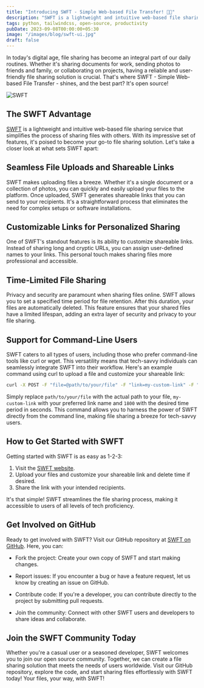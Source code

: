```yaml
---
title: "Introducing SWFT - Simple Web-based File Transfer! 📁✨"
description: "SWFT is a lightweight and intuitive web-based file sharing service that simplifies the process of sharing files with others."
tags: python, tailwindcss, open-source, productivity
pubDate: 2023-09-08T00:00:00+05:30
image: "/images/blog/swft-ui.jpg"
draft: false
---
```


In today's digital age, file sharing has become an integral part of our daily routines. Whether it's sharing documents for work, sending photos to friends and family, or collaborating on projects, having a reliable and user-friendly file sharing solution is crucial. That's where SWFT - Simple Web-based File Transfer - shines, and the best part? It's open source!

![SWFT](https://nnisarg.in/images/blog/swft-ui.jpg)

## The SWFT Advantage

[SWFT](https://github.com/hect1k/swft) is a lightweight and intuitive web-based file sharing service that simplifies the process of sharing files with others. With its impressive set of features, it's poised to become your go-to file sharing solution. Let's take a closer look at what sets SWFT apart:

## Seamless File Uploads and Shareable Links

SWFT makes uploading files a breeze. Whether it's a single document or a collection of photos, you can quickly and easily upload your files to the platform. Once uploaded, SWFT generates shareable links that you can send to your recipients. It's a straightforward process that eliminates the need for complex setups or software installations.

## Customizable Links for Personalized Sharing

One of SWFT's standout features is its ability to customize shareable links. Instead of sharing long and cryptic URLs, you can assign user-defined names to your links. This personal touch makes sharing files more professional and accessible.

## Time-Limited File Sharing

Privacy and security are paramount when sharing files online. SWFT allows you to set a specified time period for file retention. After this duration, your files are automatically deleted. This feature ensures that your shared files have a limited lifespan, adding an extra layer of security and privacy to your file sharing.

## Support for Command-Line Users

SWFT caters to all types of users, including those who prefer command-line tools like curl or wget. This versatility means that tech-savvy individuals can seamlessly integrate SWFT into their workflow. Here's an example command using curl to upload a file and customize your shareable link:

```bash
curl -X POST -F "file=@path/to/your/file" -F "link=my-custom-link" -F "time=1800" https://share.nnisarg.in/upload
```

Simply replace `path/to/your/file` with the actual path to your file, `my-custom-link` with your preferred link name and `1800` with the desired time period in seconds. This command allows you to harness the power of SWFT directly from the command line, making file sharing a breeze for tech-savvy users.

## How to Get Started with SWFT

Getting started with SWFT is as easy as 1-2-3:

1. Visit the [SWFT website](https://share.nnisarg.in).
2. Upload your files and customize your shareable link and delete time if desired.
3. Share the link with your intended recipients.

It's that simple! SWFT streamlines the file sharing process, making it accessible to users of all levels of tech proficiency.

## Get Involved on GitHub

Ready to get involved with SWFT? Visit our GitHub repository at [SWFT on GitHub](https://github.com/hect1k/swft). Here, you can:

- Fork the project: Create your own copy of SWFT and start making changes.

- Report issues: If you encounter a bug or have a feature request, let us know by creating an issue on GitHub.

- Contribute code: If you're a developer, you can contribute directly to the project by submitting pull requests.

- Join the community: Connect with other SWFT users and developers to share ideas and collaborate.

## Join the SWFT Community Today

Whether you're a casual user or a seasoned developer, SWFT welcomes you to join our open source community. Together, we can create a file sharing solution that meets the needs of users worldwide. Visit our GitHub repository, explore the code, and start sharing files effortlessly with SWFT today! Your files, your way, with SWFT!
